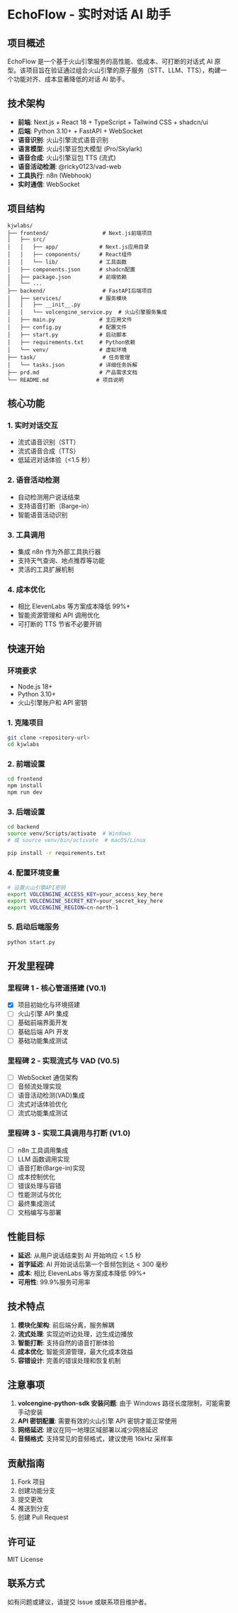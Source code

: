 # EchoFlow - 实时对话 AI 助手

## 项目概述

EchoFlow 是一个基于火山引擎服务的高性能、低成本、可打断的对话式 AI 原型。该项目旨在验证通过组合火山引擎的原子服务（STT、LLM、TTS），构建一个功能对齐、成本显著降低的对话 AI 助手。

## 技术架构

- **前端**: Next.js + React 18 + TypeScript + Tailwind CSS + shadcn/ui
- **后端**: Python 3.10+ + FastAPI + WebSocket
- **语音识别**: 火山引擎流式语音识别
- **语言模型**: 火山引擎豆包大模型 (Pro/Skylark)
- **语音合成**: 火山引擎豆包 TTS (流式)
- **语音活动检测**: @ricky0123/vad-web
- **工具执行**: n8n (Webhook)
- **实时通信**: WebSocket

## 项目结构

```
kjwlabs/
├── frontend/                 # Next.js前端项目
│   ├── src/
│   │   ├── app/             # Next.js应用目录
│   │   ├── components/      # React组件
│   │   └── lib/             # 工具函数
│   ├── components.json      # shadcn配置
│   ├── package.json         # 前端依赖
│   └── ...
├── backend/                  # FastAPI后端项目
│   ├── services/            # 服务模块
│   │   ├── __init__.py
│   │   └── volcengine_service.py  # 火山引擎服务集成
│   ├── main.py              # 主应用文件
│   ├── config.py            # 配置文件
│   ├── start.py             # 启动脚本
│   ├── requirements.txt     # Python依赖
│   └── venv/                # 虚拟环境
├── task/                     # 任务管理
│   └── tasks.json           # 详细任务拆解
├── prd.md                   # 产品需求文档
└── README.md               # 项目说明
```

## 核心功能

### 1. 实时对话交互

- 流式语音识别（STT）
- 流式语音合成（TTS）
- 低延迟对话体验（<1.5 秒）

### 2. 语音活动检测

- 自动检测用户说话结束
- 支持语音打断（Barge-in）
- 智能语音活动识别

### 3. 工具调用

- 集成 n8n 作为外部工具执行器
- 支持天气查询、地点推荐等功能
- 灵活的工具扩展机制

### 4. 成本优化

- 相比 ElevenLabs 等方案成本降低 99%+
- 智能资源管理和 API 调用优化
- 可打断的 TTS 节省不必要开销

## 快速开始

### 环境要求

- Node.js 18+
- Python 3.10+
- 火山引擎账户和 API 密钥

### 1. 克隆项目

```bash
git clone <repository-url>
cd kjwlabs
```

### 2. 前端设置

```bash
cd frontend
npm install
npm run dev
```

### 3. 后端设置

```bash
cd backend
source venv/Scripts/activate  # Windows
# 或 source venv/bin/activate  # macOS/Linux

pip install -r requirements.txt
```

### 4. 配置环境变量

```bash
# 设置火山引擎API密钥
export VOLCENGINE_ACCESS_KEY=your_access_key_here
export VOLCENGINE_SECRET_KEY=your_secret_key_here
export VOLCENGINE_REGION=cn-north-1
```

### 5. 启动后端服务

```bash
python start.py
```

## 开发里程碑

### 里程碑 1 - 核心管道搭建 (V0.1)

- [x] 项目初始化与环境搭建
- [ ] 火山引擎 API 集成
- [ ] 基础前端界面开发
- [ ] 基础后端 API 开发
- [ ] 基础功能集成测试

### 里程碑 2 - 实现流式与 VAD (V0.5)

- [ ] WebSocket 通信架构
- [ ] 音频流处理实现
- [ ] 语音活动检测(VAD)集成
- [ ] 流式对话体验优化
- [ ] 流式功能集成测试

### 里程碑 3 - 实现工具调用与打断 (V1.0)

- [ ] n8n 工具调用集成
- [ ] LLM 函数调用实现
- [ ] 语音打断(Barge-in)实现
- [ ] 成本控制优化
- [ ] 错误处理与容错
- [ ] 性能测试与优化
- [ ] 最终集成测试
- [ ] 文档编写与部署

## 性能目标

- **延迟**: 从用户说话结束到 AI 开始响应 < 1.5 秒
- **首字延迟**: AI 开始说话后第一个音频包到达 < 300 毫秒
- **成本**: 相比 ElevenLabs 等方案成本降低 99%+
- **可用性**: 99.9%服务可用率

## 技术特点

1. **模块化架构**: 前后端分离，服务解耦
2. **流式处理**: 实现边听边处理，边生成边播放
3. **智能打断**: 支持自然的语音打断体验
4. **成本优化**: 智能资源管理，最大化成本效益
5. **容错设计**: 完善的错误处理和恢复机制

## 注意事项

1. **volcengine-python-sdk 安装问题**: 由于 Windows 路径长度限制，可能需要手动安装
2. **API 密钥配置**: 需要有效的火山引擎 API 密钥才能正常使用
3. **网络延迟**: 建议在同一地理区域部署以减少网络延迟
4. **音频格式**: 支持常见的音频格式，建议使用 16kHz 采样率

## 贡献指南

1. Fork 项目
2. 创建功能分支
3. 提交更改
4. 推送到分支
5. 创建 Pull Request

## 许可证

MIT License

## 联系方式

如有问题或建议，请提交 Issue 或联系项目维护者。
